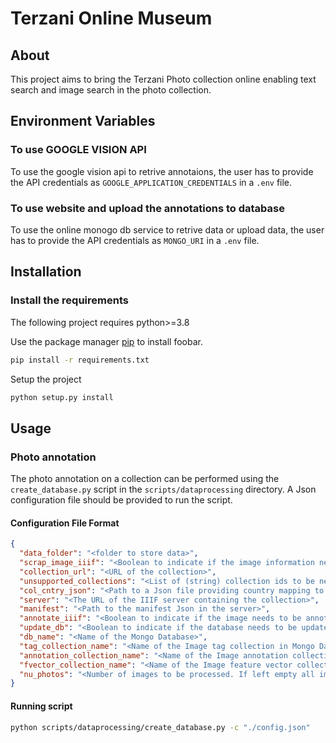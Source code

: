 # Terzani Online Museum

## About

This project aims to bring the Terzani Photo collection online enabling text search and image search in the photo collection.

## Environment Variables

### To use GOOGLE VISION API

To use the google vision api to retrive annotaions, the user has to provide the API credentials as `GOOGLE_APPLICATION_CREDENTIALS` in a `.env` file.

### To use website and upload the annotations to database

To use the online monogo db service to retrive data or upload data, the user has to provide the API credentials as `MONGO_URI` in a `.env` file.

## Installation

### Install the requirements

The following project requires python>=3.8

Use the package manager [pip](https://pip.pypa.io/en/stable/) to install foobar.

```bash
pip install -r requirements.txt
```

Setup the project

```bash
python setup.py install
```

## Usage

### Photo annotation

The photo annotation on a collection can be performed using the `create_database.py` script in the `scripts/dataprocessing` directory. A Json configuration file should be provided to run the script.

#### Configuration File Format

```json
{
  "data_folder": "<folder to store data>",
  "scrap_image_iiif": "<Boolean to indicate if the image information needs to be scraped from a IIIF server>",
  "collection_url": "<URL of the collection>",
  "unsupported_collections": "<List of (string) collection ids to be neglected>",
  "col_cntry_json": "<Path to a Json file providing country mapping to each collection>",
  "server": "<The URL of the IIIF server containing the collection>",
  "manifest": "<Path to the manifest Json in the server>",
  "annotate_iiif": "<Boolean to indicate if the image needs to be annotated using Vison API>",
  "update_db": "<Boolean to indicate if the database needs to be updated>",
  "db_name": "<Name of the Mongo Database>",
  "tag_collection_name": "<Name of the Image tag collection in Mongo Database>",
  "annotation_collection_name": "<Name of the Image annotation collection in Mongo Database>",
  "fvector_collection_name": "<Name of the Image feature vector collection in Mongo Database>",
  "nu_photos": "<Number of images to be processed. If left empty all images are processed. If a number is provided, those many images are randomly sampled from the collection>"
}
```

#### Running script

```bash
python scripts/dataprocessing/create_database.py -c "./config.json"
```
